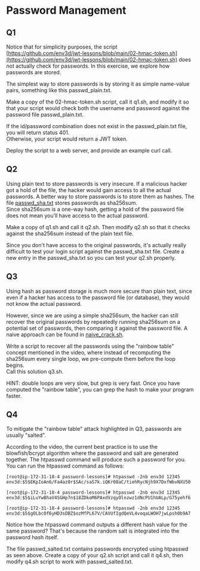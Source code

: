 # Password Management

## Q1
Notice that for simplicity purposes, the script 
[https://github.com/env3d/jwt-lessons/blob/main/02-hmac-token.sh](https://github.com/env3d/jwt-lessons/blob/main/02-hmac-token.sh)
does not actually check for passwords.  In this exercise, we explore how passwords are stored.

The simplest way to store passwords is by storing it as simple name-value pairs, something like this passwd_plain.txt.

Make a copy of the 02-hmac-token.sh script, call it q1.sh, and modify it so that your script would check both the 
username and password against the password file passwd_plain.txt.

If the id/password combination does not exist in the passwd_plain.txt file, you will return status 401.  
Otherwise, your script would return a JWT token.

Deploy the script to a web server, and provide an example curl call.

## Q2
Using plain text to store passwords is very insecure.  If a malicious hacker got a hold of the file, 
the hacker would gain access to all the actual passwords.  A better way to store passwords is to store 
them as hashes.  The file [passwd_sha.txt](passwd_sha.txt) stores passwords as sha256sum.  
Since sha256sum is a one-way hash, getting a hold of the password file does not mean you’ll have access 
to the actual password.

Make a copy of q1.sh and call it q2.sh.  Then modify q2.sh so that it checks against the sha256sum instead 
of the plain text file.

Since you don't have access to the original passwords, it's actually really difficult to test your login script 
against the passwd_sha.txt file.  Create a new entry in the passwd_sha.txt so you can test your q2.sh properly.  

## Q3
Using hash as password storage is much more secure than plain text, since even if a hacker has access to the password 
file (or database), they would not know the actual password. 

However, since we are using a simple sha256sum, the hacker can still recover the original passwords by repeatedly 
running sha256sum on a potential set of passwords, then comparing it against the password file.  A naive 
approach can be found in [naive_crack.sh](naive_crack.sh).

Write a script to recover all the passwords using the "rainbow table" concept mentioned in the video, where 
instead of recomputing the sha256sum every single loop, we pre-compute them before the loop begins.  
Call this solution q3.sh.

HINT: double loops are very slow, but grep is very fast.  Once you have computed the "rainbow table", 
you can grep the hash to make your program faster.

## Q4
To mitigate the "rainbow table" attack highlighted in Q3, passwords are usually "salted".

According to the video, the current best practice is to use the blowfish/bcrypt algorithm where the password and 
salt are generated together.  The htpasswd command will produce such a password for you.  You can run the htpasswd 
command as follows:

```
[root@ip-172-31-18-4 password-lessons]# htpasswd -2nb env3d 12345
env3d:$5$EKpIoAn6/Fa4az0r$SAc/saS7k.iQKr08aC/tiehRycNjh9X7DxfWbvNXU50

[root@ip-172-31-18-4 password-lessons]# htpasswd -2nb env3d 12345
env3d:$5$iLuYwBhaV4SGHp7n$18ZDkoM6PAxdVzqyOlnzwz1dNcPU1hUALp/G75yehf6

[root@ip-172-31-18-4 password-lessons]# htpasswd -2nb env3d 12345
env3d:$5$gOLbcOf6yHD3sDBZ$ozMfPL67V/CAVUfIgdQeVL4voqaLWOH7jwLpsh0b9A7

```

Notice how the htpasswd command outputs a different hash value for the same password?  That's because the random 
salt is integrated into the password hash itself.

The file passwd_salted.txt contains passwords encrypted using htpasswd as seen above.  Create a copy of your q2.sh 
script and call it q4.sh, then modify q4.sh script to work with passwd_salted.txt.

